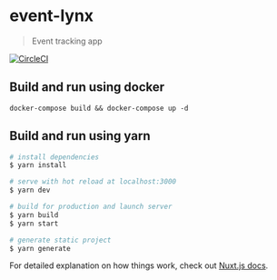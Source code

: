 # event-lynx

> Event tracking app

[![CircleCI](https://circleci.com/gh/protob/event-lynx/tree/master.svg?style=shield)](https://circleci.com/gh/protob/event-lynx)

## Build and run using docker

```
docker-compose build && docker-compose up -d
```

## Build and run using yarn

```bash
# install dependencies
$ yarn install

# serve with hot reload at localhost:3000
$ yarn dev

# build for production and launch server
$ yarn build
$ yarn start

# generate static project
$ yarn generate
```

For detailed explanation on how things work, check out [Nuxt.js docs](https://nuxtjs.org).

